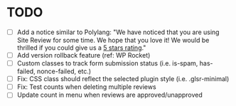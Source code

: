 # TODO
- [ ] Add a notice similar to Polylang: "We have noticed that you are using Site Review for some time. We hope that you love it! We would be thrilled if you could give us a [5 stars rating](...)."
- [ ] Add version rollback feature (ref: WP Rocket)
- [ ] Custom classes to track form submission status (i.e. is-spam, has-failed, nonce-failed, etc.)
- [ ] Fix: CSS class should reflect the selected plugin style (i.e. .glsr-minimal)
- [ ] Fix: Test counts when deleting multiple reviews
- [ ] Update count in menu when reviews are approved/unapproved
